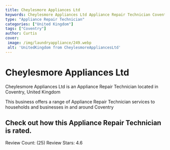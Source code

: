 ```yaml
---
title: Cheylesmore Appliances Ltd
keywords: Cheylesmore Appliances Ltd Appliance Repair Technician Coventry United Kingdom 
type: "Appliance Repair Technician"
categories: ["United Kingdom"]
tags: ["Coventry"]
author: Curtis
cover:
 image: /img/laundryappliance/249.webp
 alt: 'UnitedKingdom from CheylesmoreAppliancesLtd'
---
```


# Cheylesmore Appliances Ltd
Cheylesmore Appliances Ltd is an Appliance Repair Technician located in Coventry, United Kingdom

This business offers a range of Appliance Repair Technician services to households and businesses in and around Coventry

## Check out how this Appliance Repair Technician is rated.
Review Count: (25)
Review Stars: 4.6
